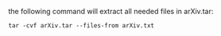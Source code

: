 the following command will extract all needed files in arXiv.tar:

`tar -cvf arXiv.tar --files-from arXiv.txt`
